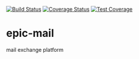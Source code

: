 [![Build Status](https://travis-ci.com/blessberry/epic-mail.svg?branch=develop)](https://travis-ci.com/blessberry/epic-mail)
[![Coverage Status](https://coveralls.io/repos/github/blessberry/epic-mail/badge.svg?branch=master)](https://coveralls.io/github/blessberry/epic-mail?branch=master)
[![Test Coverage](https://api.codeclimate.com/v1/badges/bfceb549a3939610a537/test_coverage)](https://codeclimate.com/github/blessberry/epic-mail/test_coverage)



# epic-mail
mail exchange platform



